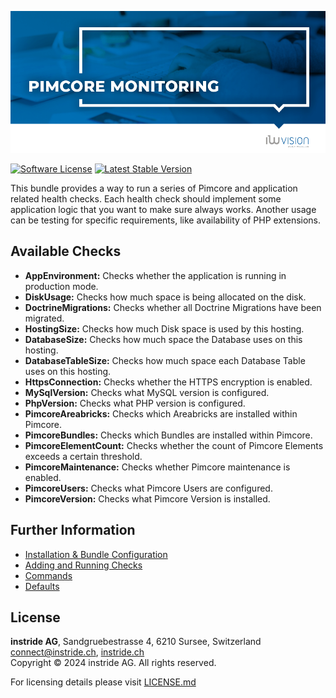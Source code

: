 ![Pimcore Monitor](docs/images/github_banner.png "Pimcore Monitor")

[![Software License](https://img.shields.io/badge/license-GPLv3-brightgreen.svg?style=flat-square)](LICENSE.md)
[![Latest Stable Version](https://img.shields.io/packagist/v/instride/pimcore-monitor.svg?style=flat-square)](https://packagist.org/packages/instride/pimcore-monitor)

This bundle provides a way to run a series of Pimcore and application related health checks. Each health check should
implement some application logic that you want to make sure always works. Another usage can be testing for specific
requirements, like availability of PHP extensions.

## Available Checks
- **AppEnvironment:** Checks whether the application is running in production mode.
- **DiskUsage:** Checks how much space is being allocated on the disk.
- **DoctrineMigrations:** Checks whether all Doctrine Migrations have been migrated.
- **HostingSize:** Checks how much Disk space is used by this hosting.
- **DatabaseSize:** Checks how much space the Database uses on this hosting.
- **DatabaseTableSize:** Checks how much space each Database Table uses on this hosting.
- **HttpsConnection:** Checks whether the HTTPS encryption is enabled.
- **MySqlVersion:** Checks what MySQL version is configured.
- **PhpVersion:** Checks what PHP version is configured.
- **PimcoreAreabricks:** Checks which Areabricks are installed within Pimcore.
- **PimcoreBundles:** Checks which Bundles are installed within Pimcore.
- **PimcoreElementCount:** Checks whether the count of Pimcore Elements exceeds a certain threshold.
- **PimcoreMaintenance:** Checks whether Pimcore maintenance is enabled.
- **PimcoreUsers:** Checks what Pimcore Users are configured.
- **PimcoreVersion:** Checks what Pimcore Version is installed.

## Further Information
* [Installation & Bundle Configuration](docs/00-installation-configuration.md)
* [Adding and Running Checks](docs/01-adding-custom-checks.md)
* [Commands](docs/02-commands.md)
* [Defaults](docs/03-defaults.md)

## License
**instride AG**, Sandgruebestrasse 4, 6210 Sursee, Switzerland  
connect@instride.ch, [instride.ch](https://instride.ch)  
Copyright © 2024 instride AG. All rights reserved.

For licensing details please visit [LICENSE.md](LICENSE.md) 
